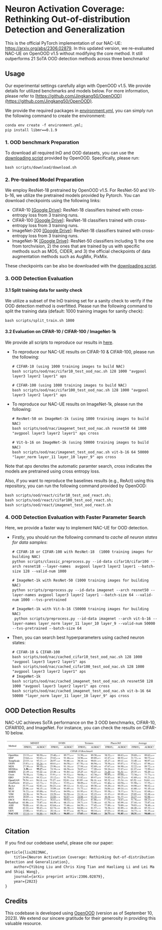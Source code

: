 # Neuron Activation Coverage: Rethinking Out-of-distribution Detection and Generalization

[//]: # (**[Warning] The method suffers from the overfitting issue. We will re-evaluate our NAC-UE on the OpenOOD v1.5 and update the code and arxiv ASAP.**)

This is the official PyTorch implementation of our NAC-UE: https://arxiv.org/abs/2306.02879. 
In this updated version, we re-evaluated NAC-UE on OpenOOD v1.5 without modifying the core method. It still outperforms 21 SoTA OOD detection methods across three benchmarks!



## Usage
Our experimental settings carefully align with OpenOOD v1.5. We provide details for utilized benchmarks and models below. For more information, please refer to [https://github.com/Jingkang50/OpenOOD](https://github.com/Jingkang50/OpenOOD).

We provide the required packages in [environment.yml](https://github.com/BierOne/ood_coverage/tree/main/environment.yml), you can simply run the following command to create the environment:
```
conda env create -f environment.yml;
pip install libmr==0.1.9
```

 
### 1. OOD benchmark Preparation

To download all required InD and OOD datasets, you can use the [downloading script](https://github.com/BierOne/ood_coverage/tree/main/scripts/download) provided by OpenOOD. Specifically, please run:
```
bash scripts/download/download.sh 
```


### 2. Pre-trained Model Preparation

We employ ResNet-18 pretrained by OpenOOD v1.5. For ResNet-50 and Vit-b-16, we utilize the pretrained models provided by Pytorch. You can download checkpoints using the following links:

- CIFAR-10 [[Google Drive]](https://drive.google.com/file/d/1byGeYxM_PlLjT72wZsMQvP6popJeWBgt/view?usp=drive_link): ResNet-18 classifiers trained with cross-entropy loss from 3 training runs.
- CIFAR-100 [[Google Drive]](https://drive.google.com/file/d/1s-1oNrRtmA0pGefxXJOUVRYpaoAML0C-/view?usp=drive_link): ResNet-18 classifiers trained with cross-entropy loss from 3 training runs.
- ImageNet-200 [[Google Drive]](https://drive.google.com/file/d/1ddVmwc8zmzSjdLUO84EuV4Gz1c7vhIAs/view?usp=drive_link): ResNet-18 classifiers trained with cross-entropy loss from 3 training runs.
- ImageNet-1K [[Google Drive]](https://drive.google.com/file/d/15PdDMNRfnJ7f2oxW6lI-Ge4QJJH3Z0Fy/view?usp=drive_link): ResNet-50 classifiers including 1) the one from torchvision, 2) the ones that are trained by us with specific methods such as MOS, CIDER, and 3) the official checkpoints of data augmentation methods such as AugMix, PixMix.

These checkpoints can be also be downloaded with the [downloading script](https://github.com/BierOne/ood_coverage/tree/main/scripts/download).



### 3. OOD Detection Evaluation

#### 3.1 Split training data for sanity check
We utilize a subset of the InD training set for a sanity check to verify if the OOD detection method is overfitted. Please run the following command to split the training data (default: 1000 training images for sanity check):
```
bash scripts/split_train.sh 1000
```

#### 3.2 Evaluation on CIFAR-10 / CIFAR-100 / ImageNet-1k
We provide all scripts to reproduce our results in [here](https://github.com/BierOne/ood_coverage/tree/main/scripts/ood/nac).

- To reproduce our NAC-UE results on CIFAR-10 & CIFAR-100, please run the following:
    ```
    # CIFAR-10 (using 1000 training images to build NAC)
    bash scripts/ood/nac/cifar10_test_ood_nac.sh 128 1000 "avgpool layer3 layer2 layer1" aps
    ```
    ```
    # CIFAR-100 (using 1000 training images to build NAC)
    bash scripts/ood/nac/cifar100_test_ood_nac.sh 128 1000 "avgpool layer3 layer2 layer1" aps
    ```


- To reproduce our NAC-UE results on ImageNet-1k, please run the following:
    ```
    # ResNet-50 on ImageNet-1k (using 1000 training images to build NAC)
    bash scripts/ood/nac/imagenet_test_ood_nac.sh resnet50 64 1000 "avgpool layer3 layer2 layer1" aps cross
    ```
    ```
    # Vit-b-16 on ImageNet-1k (using 50000 training images to build NAC)
    bash scripts/ood/nac/imagenet_test_ood_nac.sh vit-b-16 64 50000 "layer_norm layer_11 layer_10 layer_9" aps cross
    ```

Note that _aps_ denotes the automatic paramter search, _cross_ indicates the models are pretrained using cross entropy loss.

Also, if you want to reproduce the baselines results (e.g., ReAct) using this repository, you can run the following command provided by OpenOOD:

```
bash scripts/ood/react/cifar10_test_ood_react.sh;
bash scripts/ood/react/cifar100_test_ood_react.sh;
bash scripts/ood/react/imagenet_test_ood_react.sh
```


### 4. OOD Detection Evaluation with Faster Parameter Search

Here, we provide a faster way to implement NAC-UE for OOD detection.

- Firstly, you should run the following command to _cache all neuron states for data samples_:
    ```
    # CIFAR-10 or CIFAR-100 with ResNet-18  (1000 training images for building NAC)
    python scripts/classic_preprocess.py --id-data cifar10/cifar100 --arch resnet18 --layer-names  avgpool layer3 layer2 layer1 --batch-size 128 --valid-num 1000
    ```
    ```
    # ImageNet-1k with ResNet-50 (1000 training images for building NAC)
    python scripts/preprocess.py --id-data imagenet --arch resnet50 --layer-names avgpool layer3 layer2 layer1 --batch-size 64 --valid-num 1000 --tvs-pretrained
    ```
    ```
    # ImageNet-1k with Vit-b-16 (50000 training images for building NAC)
     python scripts/preprocess.py --id-data imagenet --arch vit-b-16 --layer-names layer_norm layer_11 layer_10 layer_9 --valid-num 50000 --tvs-pretrained --batch-size 64
    ```

- Then, you can search best hyperparameters using cached neuron states:
    ``` 
    # CIFAR-10 & CIFAR-100
  bash scripts/ood/nac/cached_cifar10_test_ood_nac.sh 128 1000 "avgpool layer3 layer2 layer1" aps
  bash scripts/ood/nac/cached_cifar100_test_ood_nac.sh 128 1000 "avgpool layer3 layer2 layer1" aps
    # ImageNet-1k
  bash scripts/ood/nac/cached_imagenet_test_ood_nac.sh resnet50 128 1000 "avgpool layer3 layer2 layer1" aps cross
  bash scripts/ood/nac/cached_imagenet_test_ood_nac.sh vit-b-16 64 50000 "layer_norm layer_11 layer_10 layer_9" aps cross
    ```



## OOD Detection Results

NAC-UC achieves SoTA performance on the 3 OOD benchmarks, CIFAR-10, CIFAR100, and ImageNet. For instance, you can check the results on CIFAR-10 below.


![results](figures/cifar10.png)


## Citation

If you find our codebase useful, please cite our paper:
```
@article{liu2023NAC,
    title={Neuron Activation Coverage: Rethinking Out-of-distribution Detection and Generalization}, 
    author={Yibing Liu and Chris Xing Tian and Haoliang Li and Lei Ma and Shiqi Wang},
    journal={arXiv preprint arXiv:2306.02879},
    year={2023}
}
```

## Credits
This codebase is developed using [OpenOOD](https://github.com/Jingkang50/OpenOOD/tree/main) (version as of September 10, 2023). We extend our sincere gratitude for their generosity in providing this valuable resource.

